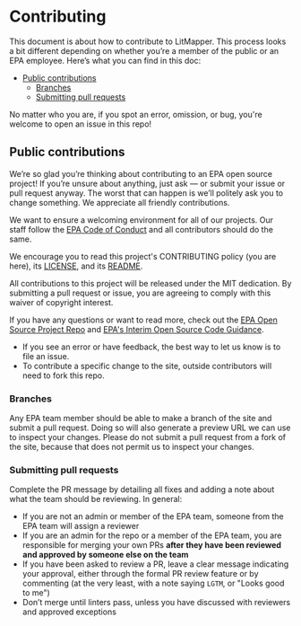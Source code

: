 # Contributing

This document is about how to contribute to LitMapper. This process looks a bit different depending on whether you’re a member of the public or an EPA employee. Here’s what you can find in this doc:

* [Public contributions](#public-contributions)
  * [Branches](#branches)
  * [Submitting pull requests](#submitting-pull-requests)

No matter who you are, if you spot an error, omission, or bug, you're welcome to open an issue in this repo!

## Public contributions

We’re so glad you’re thinking about contributing to an EPA open source project! If you’re unsure about anything, just ask — or submit your issue or pull request anyway. The worst that can happen is we’ll politely ask you to change something. We appreciate all friendly contributions.

We want to ensure a welcoming environment for all of our projects. Our staff follow the [EPA Code of Conduct](CODE_OF_CONDUCT.md) and all contributors should do the same.

We encourage you to read this project's CONTRIBUTING policy (you are here), its [LICENSE](LICENSE.md), and its [README](README.md).

All contributions to this project will be released under the MIT dedication. By submitting a pull request or issue, you are agreeing to comply with this waiver of copyright interest.

If you have any questions or want to read more, check out the [EPA Open Source Project Repo](https://github.com/USEPA/open-source-projects) and [EPA's Interim Open Source Code Guidance](https://developer.epa.gov/guide/open-source-code/).

* If you see an error or have feedback, the best way to let us know is to file an issue.
* To contribute a specific change to the site, outside contributors will need to fork this repo.

### Branches

Any EPA team member should be able to make a branch of the site and submit a pull request. Doing so will also generate a preview URL we can use to inspect your changes. Please do not submit a pull request from a fork of the site, because that does not permit us to inspect your changes.

### Submitting pull requests

Complete the PR message by detailing all fixes and adding a note about what the team should be reviewing. In general:

* If you are not an admin or member of the EPA team, someone from the EPA team will assign a reviewer
* If you are an admin for the repo or a member of the EPA team, you are responsible for merging your own PRs **after they have been reviewed and approved by someone else on the team**
* If you have been asked to review a PR, leave a clear message indicating your approval, either through the formal PR review feature or by commenting (at the very least, with a note saying `LGTM`, or "Looks good to me")
* Don’t merge until linters pass, unless you have discussed with reviewers and approved exceptions
